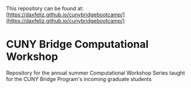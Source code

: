 
This repository can be found at: [https://daxfeliz.github.io/cunybridgebootcamp/](https://daxfeliz.github.io/cunybridgebootcamp/)


CUNY Bridge Computational Workshop
==============================

Repository for the annual summer Computational Workshop Series taught for the CUNY Bridge Program's incoming graduate students

